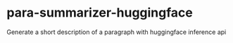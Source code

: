# para-summarizer-huggingface
Generate a short description of a paragraph with huggingface inference api
